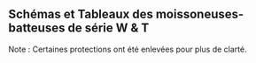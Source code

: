 ## Schémas et Tableaux des moissoneuses-batteuses de série W & T

Note : Certaines protections ont été enlevées pour plus de clarté.